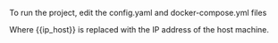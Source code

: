 To run the project, edit the config.yaml and docker-compose.yml files

Where {{ip_host}} is replaced with the IP address of the host machine.
